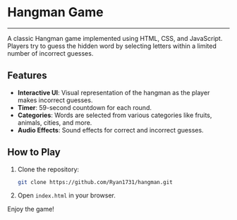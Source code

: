 # Hangman Game

---

A classic Hangman game implemented using HTML, CSS, and JavaScript. Players try to guess the hidden word by selecting letters within a limited number of incorrect guesses.

## Features

- **Interactive UI**: Visual representation of the hangman as the player makes incorrect guesses.
- **Timer**: 59-second countdown for each round.
- **Categories**: Words are selected from various categories like fruits, animals, cities, and more.
- **Audio Effects**: Sound effects for correct and incorrect guesses.

## How to Play

1. Clone the repository:
   ```bash
   git clone https://github.com/Ryan1731/hangman.git
   ```
2. Open `index.html` in your browser.

Enjoy the game!
